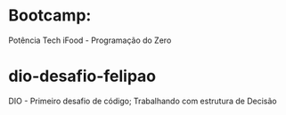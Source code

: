 # Bootcamp:
Potência Tech iFood - Programação do Zero

# dio-desafio-felipao
DIO - Primeiro desafio de código; Trabalhando com estrutura de Decisão 

